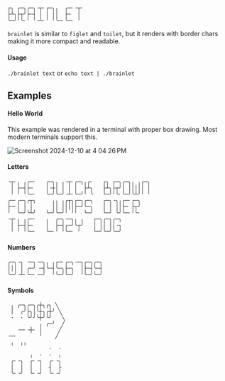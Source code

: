 ```
┌╮ ┌─╮╭─╮╶┬╴┌─╮╷  ╭─╴╶┬╴
├┴╮├┬╯├─┤ │ │ ││  ├─  │ 
└─╯╵╰╴╵ ╵╶┴╴╵ ╵╰─╴╰─╴ ╵ 
```

`brainlet` is similar to `figlet` and `toilet`, but it renders with border chars making it more compact and readable.

#### Usage

`./brainlet text` or `echo text | ./brainlet`

## Examples

#### Hello World

This example was rendered in a terminal with proper box drawing. Most modern terminals support this.

![Screenshot 2024-12-10 at 4 04 26 PM](https://github.com/user-attachments/assets/dbe755f6-cdac-40a5-a8b6-2645196e81c9)

#### Letters
```
╶┬╴╷ ╷╭─╴   ╭─╮╷ ╷╶┬╴╭─╮╷╭╴   ┌╮ ┌─╮╭─╮╷ ╷┌─╮
 │ ├─┤├─    │╶┼│ │ │ │  ├┴╮   ├┴╮├┬╯│ │││││ │
 ╵ ╵ ╵╰─╴   ╰─╯╰─╯╶┴╴╰─╯╵ ╰   └─╯╵╰╴╰─╯╰┴╯╵ ╵
╭─╴╭─╮╭┬╮     ╷╷ ╷╭┬╮┌─╮╭─╮   ╭─╮╶╮╷╭─╴┌─╮
├─╴│ │ │      ││ ││││├─╯╰─╮   │ │ ││├─ ├┬╯
╵  ╰─╯╰┴╯   ╰─╯╰─╯╵ ╵╵  ╰─╯   ╰─╯ ╰╯╰─╴╵╰╴
╶┬╴╷ ╷╭─╴   ╷  ╭─╮╶─╮╷ ╷   ┌─╮╭─╮╭─╮
 │ ├─┤├─    │  ├─┤╭─╯╰┬╯   │ ││ ││╶┐
 ╵ ╵ ╵╰─╴   ╰─╴╵ ╵╰─╴ ╵    └─╯╰─╯╰─╯
```

#### Numbers
```
╭─╮╶┐ ╶─╮╶─╮╷ ╷┌─╴╭─╮╶─╮╭─╮╭─╮
│││ │ ╭─╯ ─┤╰─┤╰─╮├─╮  │├─┤╰─┤
╰─╯╶┴╴└─╴╶─╯  ╵╰─╯╰─╯  ╵╰─╯╰─╯
```

#### Symbols
```
 ╷ ╭─╮╭─╮╭┼╮╭╮ ╲
 │  ╭╯├╮│╰┼╮╭┼╯ ╲
 ·  · ╰╯╯╰┼╯╰╯   ╲
          ╷ ╭─╯  ╱
   ╶─╴╶┼╴ │     ╱
╶─╴       ╵    ╱
 ╷  ╷╷
             ·  ·
       ╷  ·  ·  ╷
 ╭╴╶╮  ┌╴╶┐  ╭╴╶╮
 │  │  │  │  ┤  ├
 ╰╴╶╯  └╴╶┘  ╰╴╶╯
```
